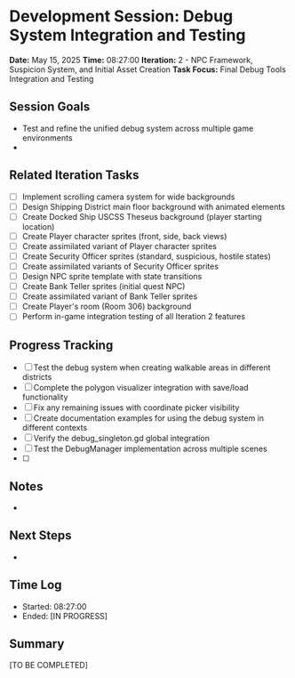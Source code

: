 # Development Session: Debug System Integration and Testing
**Date:** May 15, 2025
**Time:** 08:27:00
**Iteration:** 2 - NPC Framework, Suspicion System, and Initial Asset Creation
**Task Focus:** Final Debug Tools Integration and Testing

## Session Goals
- Test and refine the unified debug system across multiple game environments
- 

## Related Iteration Tasks
- [ ] Implement scrolling camera system for wide backgrounds
- [ ] Design Shipping District main floor background with animated elements
- [ ] Create Docked Ship USCSS Theseus background (player starting location)
- [ ] Create Player character sprites (front, side, back views)
- [ ] Create assimilated variant of Player character sprites
- [ ] Create Security Officer sprites (standard, suspicious, hostile states)
- [ ] Create assimilated variants of Security Officer sprites
- [ ] Design NPC sprite template with state transitions
- [ ] Create Bank Teller sprites (initial quest NPC)
- [ ] Create assimilated variant of Bank Teller sprites
- [ ] Create Player's room (Room 306) background
- [ ] Perform in-game integration testing of all Iteration 2 features

## Progress Tracking
- [ ] Test the debug system when creating walkable areas in different districts
- [ ] Complete the polygon visualizer integration with save/load functionality
- [ ] Fix any remaining issues with coordinate picker visibility
- [ ] Create documentation examples for using the debug system in different contexts
- [ ] Verify the debug_singleton.gd global integration
- [ ] Test the DebugManager implementation across multiple scenes
- [ ] 

## Notes
- 

## Next Steps
- 

## Time Log
- Started: 08:27:00
- Ended: [IN PROGRESS]

## Summary
[TO BE COMPLETED]
